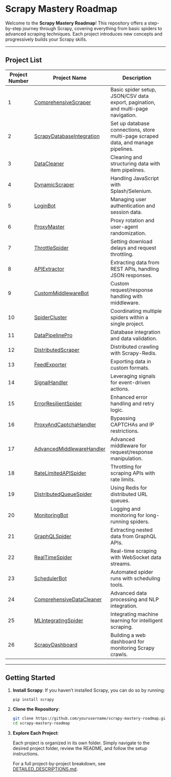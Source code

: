 # Scrapy Mastery Roadmap

Welcome to the **Scrapy Mastery Roadmap**! This repository offers a step-by-step journey through Scrapy, covering everything from basic spiders to advanced scraping techniques. Each project introduces new concepts and progressively builds your Scrapy skills.

---

## **Project List**

| Project Number | Project Name                | Description                                                      |
|----------------|-----------------------------|------------------------------------------------------------------|
| 1              | [ComprehensiveScraper](DETAILED_DESCRIPTIONS.md#1-ComprehensiveScraper)         | Basic spider setup, JSON/CSV data export, pagination, and multi-page navigation.      |
| 2              | [ScrapyDatabaseIntegration](DETAILED_DESCRIPTIONS.md#2-ScrapyDatabaseIntegration)| Set up database connections, store multi-page scraped data, and manage pipelines. |
| 3              | [DataCleaner](DETAILED_DESCRIPTIONS.md#3-datacleaner)                   | Cleaning and structuring data with item pipelines.               |
| 4              | [DynamicScraper](DETAILED_DESCRIPTIONS.md#4-dynamicscraper)             | Handling JavaScript with Splash/Selenium.                        |
| 5              | [LoginBot](DETAILED_DESCRIPTIONS.md#5-loginbot)                         | Managing user authentication and session data.                   |
| 6              | [ProxyMaster](DETAILED_DESCRIPTIONS.md#6-proxymaster)                   | Proxy rotation and user-agent randomization.                     |
| 7              | [ThrottleSpider](DETAILED_DESCRIPTIONS.md#7-throttlespider)             | Setting download delays and request throttling.                  |
| 8              | [APIExtractor](DETAILED_DESCRIPTIONS.md#8-apiextractor)                 | Extracting data from REST APIs, handling JSON responses.         |
| 9              | [CustomMiddlewareBot](DETAILED_DESCRIPTIONS.md#9-custommiddlewarebot)   | Custom request/response handling with middleware.                |
| 10             | [SpiderCluster](DETAILED_DESCRIPTIONS.md#10-spidercluster)              | Coordinating multiple spiders within a single project.           |
| 11             | [DataPipelinePro](DETAILED_DESCRIPTIONS.md#11-datapipelinepro)          | Database integration and data validation.                        |
| 12             | [DistributedScraper](DETAILED_DESCRIPTIONS.md#12-distributedscraper)    | Distributed crawling with Scrapy-Redis.                          |
| 13             | [FeedExporter](DETAILED_DESCRIPTIONS.md#13-feedexporter)                | Exporting data in custom formats.                                |
| 14             | [SignalHandler](DETAILED_DESCRIPTIONS.md#14-signalhandler)              | Leveraging signals for event-driven actions.                     |
| 15             | [ErrorResilientSpider](DETAILED_DESCRIPTIONS.md#15-errorresilientspider)| Enhanced error handling and retry logic.                         |
| 16             | [ProxyAndCaptchaHandler](DETAILED_DESCRIPTIONS.md#16-proxyandcaptchahandler) | Bypassing CAPTCHAs and IP restrictions.              |
| 17             | [AdvancedMiddlewareHandler](DETAILED_DESCRIPTIONS.md#17-advancedmiddlewarehandler) | Advanced middleware for request/response manipulation. |
| 18             | [RateLimitedAPISpider](DETAILED_DESCRIPTIONS.md#18-ratelimitedapispider) | Throttling for scraping APIs with rate limits.       |
| 19             | [DistributedQueueSpider](DETAILED_DESCRIPTIONS.md#19-distributedqueuespider) | Using Redis for distributed URL queues.            |
| 20             | [MonitoringBot](DETAILED_DESCRIPTIONS.md#20-monitoringbot)              | Logging and monitoring for long-running spiders.                 |
| 21             | [GraphQLSpider](DETAILED_DESCRIPTIONS.md#21-graphqlspider)              | Extracting nested data from GraphQL APIs.                        |
| 22             | [RealTimeSpider](DETAILED_DESCRIPTIONS.md#22-realtimespider)            | Real-time scraping with WebSocket data streams.                  |
| 23             | [SchedulerBot](DETAILED_DESCRIPTIONS.md#23-schedulerbot)                | Automated spider runs with scheduling tools.                     |
| 24             | [ComprehensiveDataCleaner](DETAILED_DESCRIPTIONS.md#24-comprehensivedatacleaner) | Advanced data processing and NLP integration.    |
| 25             | [MLIntegratingSpider](DETAILED_DESCRIPTIONS.md#25-mlintegratingspider)  | Integrating machine learning for intelligent scraping.           |
| 26             | [ScrapyDashboard](DETAILED_DESCRIPTIONS.md#26-scrapydashboard)          | Building a web dashboard for monitoring Scrapy crawls.           |

---

## **Getting Started**

1. **Install Scrapy**: If you haven’t installed Scrapy, you can do so by running:
   ```bash
   pip install scrapy

2. **Clone the Repository**:
    ```bash
    git clone https://github.com/yourusername/scrapy-mastery-roadmap.git
    cd scrapy-mastery-roadmap   
3. **Explore Each Project**: 
    
    Each project is organized in its own folder. Simply navigate to the desired project folder, review the README, and follow the setup instructions.

    For a full project-by-project breakdown, see [DETAILED_DESCRIPTIONS.md](DETAILED_DESCRIPTIONS.md).
 
